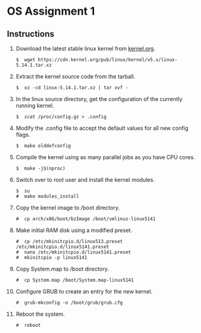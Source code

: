 # OS Assignment 1

## Instructions

1. Download the latest stable linux kernel from [kernel.org](https://www.kernel.org/).

   ```console
   $  wget https://cdn.kernel.org/pub/linux/kernel/v5.x/linux-5.14.1.tar.xz
   ```

2. Extract the kernel source code from the tarball.

   ```console
   $  xz -cd linux-5.14.1.tar.xz | tar xvf -
   ```

3. In the linux source directory, get the configuration of the currently running kernel.

   ```console
   $  zcat /proc/config.gz > .config
   ```

4. Modify the .config file to accept the default values for all new config flags.

   ```console
   $  make olddefconfig
   ```

5. Compile the kernel using as many parallel jobs as you have CPU cores.

   ```console
   $  make -j$(nproc)
   ```

6. Switch over to root user and install the kernel modules.

   ```console
   $  su
   #  make modules_install
   ```

7. Copy the kernel image to /boot directory.

   ```console
   #  cp arch/x86/boot/bzImage /boot/vmlinuz-linux5141
   ```

8. Make initial RAM disk using a modified preset.

   ```console
   #  cp /etc/mkinitcpio.d/linux513.preset /etc/mkinitcpio.d/linux5141.preset
   #  nano /etc/mkinitcpio.d/linux5141.preset
   #  mkinitcpio -p linux5141
   ```

9. Copy System.map to /boot directory.

   ```console
   #  cp System.map /boot/System.map-linux5141
   ```

10. Configure GRUB to create an entry for the new kernel.

    ```console
    #  grub-mkconfig -o /boot/grub/grub.cfg
    ```

11. Reboot the system.

    ```console
    #  reboot
    ```
